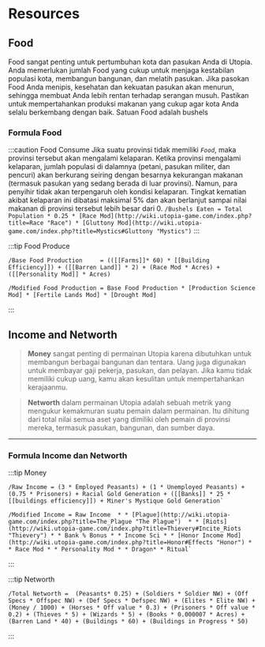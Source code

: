 # Resources

## Food
Food sangat penting untuk pertumbuhan kota dan pasukan Anda di Utopia. Anda memerlukan jumlah Food yang cukup untuk menjaga kestabilan populasi kota, membangun bangunan, dan melatih pasukan. Jika pasokan Food Anda menipis, kesehatan dan kekuatan pasukan akan menurun, sehingga membuat Anda lebih rentan terhadap serangan musuh. Pastikan untuk mempertahankan produksi makanan yang cukup agar kota Anda selalu berkembang dengan baik. Satuan Food adalah bushels

### Formula Food
:::caution Food Consume
Jika suatu provinsi tidak memiliki _`Food`_, maka provinsi tersebut akan mengalami kelaparan. Ketika provinsi mengalami kelaparan, jumlah populasi di dalamnya (petani, pasukan militer, dan pencuri) akan berkurang seiring dengan besarnya kekurangan makanan (termasuk pasukan yang sedang berada di luar provinsi). Namun, para penyihir tidak akan terpengaruh oleh kondisi kelaparan. Tingkat kematian akibat kelaparan ini dibatasi maksimal 5% dan akan berlanjut sampai nilai makanan di provinsi tersebut lebih besar dari 0.
`/Bushels Eaten = Total Population * 0.25 * [Race Mod](http://wiki.utopia-game.com/index.php?title=Race "Race") * [Gluttony Mod](http://wiki.utopia-game.com/index.php?title=Mystics#Gluttony "Mystics")`
:::

:::tip Food Produce
```
/Base Food Production     = (([[Farms]]* 60) * [[Building Efficiency]]) + ([[Barren Land]] * 2) + (Race Mod * Acres) + ([[Personality Mod]] * Acres)

/Modified Food Production = Base Food Production * [Production Science Mod] * [Fertile Lands Mod] * [Drought Mod]
```
:::

## Income and Networth
>**Money** sangat penting di permainan Utopia karena dibutuhkan untuk membangun berbagai bangunan dan tentara. Uang juga digunakan untuk membayar gaji pekerja, pasukan, dan pelayan. Jika kamu tidak memiliki cukup uang, kamu akan kesulitan untuk mempertahankan kerajaanmu.

>**Networth** dalam permainan Utopia adalah sebuah metrik yang mengukur kemakmuran suatu pemain dalam permainan. Itu dihitung dari total nilai semua aset yang dimiliki oleh pemain di provinsi mereka, termasuk pasukan, bangunan, dan sumber daya.

--- 

### Formula Income dan Networth

:::tip Money
```
/Raw Income = (3 * Employed Peasants) + (1 * Unemployed Peasants) + (0.75 * Prisoners) + Racial Gold Generation + ([[Banks]] * 25 * [[buildings efficiency]]) + Miner's Mystique Gold Generation`

/Modified Income = Raw Income  * * [Plague](http://wiki.utopia-game.com/index.php?title=The_Plague "The Plague")  * * [Riots](http://wiki.utopia-game.com/index.php?title=Thievery#Incite_Riots "Thievery") * * Bank % Bonus * * Income Sci * * [Honor Income Mod](http://wiki.utopia-game.com/index.php?title=Honor#Effects "Honor") * * Race Mod * * Personality Mod * * Dragon* * Ritual`
```
:::

:::tip Networth 
```
/Total Networth =  (Peasants* 0.25) + (Soldiers * Soldier NW) + (Off Specs * Offspec NW) + (Def Specs * Defspec NW) + (Elites * Elite NW) + (Money / 1000) + (Horses * Off value * 0.3) + (Prisoners * Off value * 0.2) + (Thieves * 5) + (Wizards * 5) + (Books * 0.000007 * Acres) + (Barren Land * 40) + (Buildings * 60) + (Buildings in Progress * 50)
```
:::